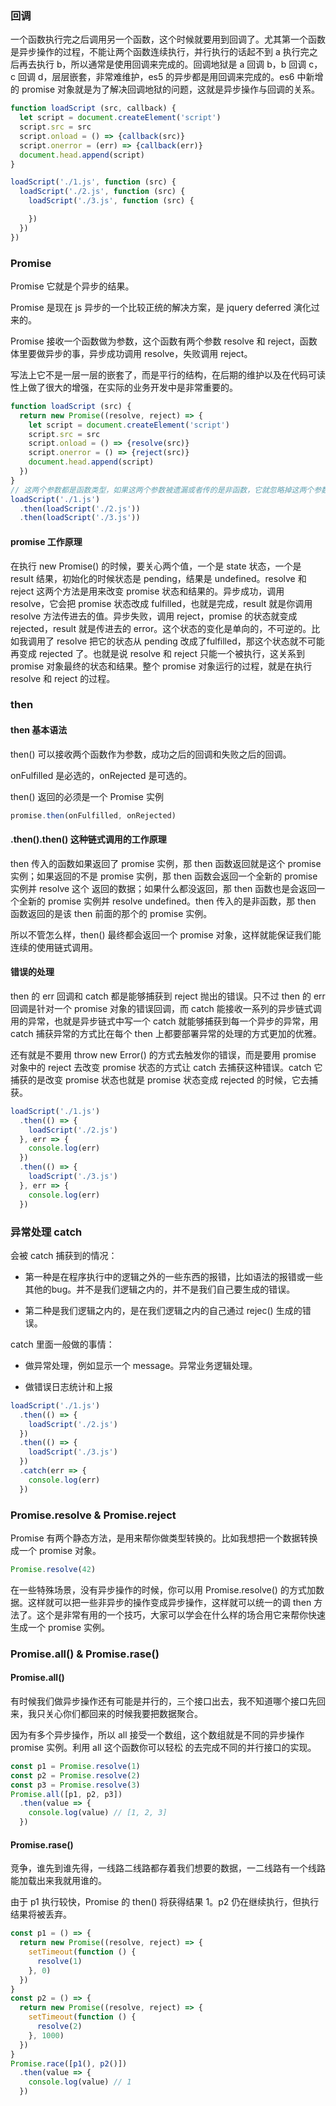 ### 回调

一个函数执行完之后调用另一个函数，这个时候就要用到回调了。尤其第一个函数是异步操作的过程，不能让两个函数连续执行，并行执行的话起不到 a 执行完之后再去执行 b，所以通常是使用回调来完成的。回调地狱是 a 回调 b，b 回调 c，c 回调 d，层层嵌套，非常难维护，es5 的异步都是用回调来完成的。es6 中新增的 promise 对象就是为了解决回调地狱的问题，这就是异步操作与回调的关系。

```js
function loadScript (src, callback) {
  let script = document.createElement('script')
  script.src = src
  script.onload = () => {callback(src)}
  script.onerror = (err) => {callback(err)}
  document.head.append(script)
}

loadScript('./1.js', function (src) {
  loadScript('./2.js', function (src) {
    loadScript('./3.js', function (src) {

    })
  })
})
```



### Promise

Promise 它就是个异步的结果。

Promise 是现在 js 异步的一个比较正统的解决方案，是 jquery deferred 演化过来的。

Promise 接收一个函数做为参数，这个函数有两个参数 resolve 和 reject，函数体里要做异步的事，异步成功调用 resolve，失败调用 reject。

写法上它不是一层一层的嵌套了，而是平行的结构，在后期的维护以及在代码可读性上做了很大的增强，在实际的业务开发中是非常重要的。

```js
function loadScript (src) {
  return new Promise((resolve, reject) => {
    let script = document.createElement('script')
    script.src = src
    script.onload = () => {resolve(src)}
    script.onerror = () => {reject(src)}
    document.head.append(script)
  })
}
// 这两个参数都是函数类型，如果这两个参数被遗漏或者传的是非函数，它就忽略掉这两个参数的内容了。既然我们这个东西被忽略掉，它为什么又执行了。是因为它去判断你这个参数的时候，这个参数的内容是要做为一个表达式的。什么叫表达式，它是表达式它就要计算表达式的值。一旦被计算，那意味着它就要被执行，它被执行，那就执行了 promise 内的这个过程。
loadScript('./1.js')
  .then(loadScript('./2.js'))
  .then(loadScript('./3.js'))
```

#### promise 工作原理

在执行 new Promise() 的时候，要关心两个值，一个是 state 状态，一个是 result 结果，初始化的时候状态是 pending，结果是 undefined。resolve 和 reject 这两个方法是用来改变 promise 状态和结果的。异步成功，调用 resolve，它会把 promise 状态改成 fulfilled，也就是完成，result 就是你调用 resolve 方法传进去的值。异步失败，调用 reject，promise 的状态就变成 rejected，result 就是传进去的 error。这个状态的变化是单向的，不可逆的。比如我调用了 resolve 把它的状态从 pending 改成了fulfilled，那这个状态就不可能再变成 rejected 了。也就是说 resolve 和 reject 只能一个被执行，这关系到 promise 对象最终的状态和结果。整个 promise 对象运行的过程，就是在执行 resolve 和 reject 的过程。



### then

#### then 基本语法

then() 可以接收两个函数作为参数，成功之后的回调和失败之后的回调。

onFulfilled 是必选的，onRejected 是可选的。

then() 返回的必须是一个 Promise 实例

```js
promise.then(onFulfilled, onRejected)
```

#### .then().then() 这种链式调用的工作原理

then 传入的函数如果返回了 promise 实例，那 then 函数返回就是这个 promise 实例；如果返回的不是 promise 实例，那 then 函数会返回一个全新的 promise 实例并 resolve 这个	返回的数据；如果什么都没返回，那 then 函数也是会返回一个全新的 promise 实例并 resolve undefined。then 传入的是非函数，那 then 函数返回的是该 then 前面的那个的 promise 实例。

所以不管怎么样，then() 最终都会返回一个 promise 对象，这样就能保证我们能连续的使用链式调用。

#### 错误的处理

then 的 err 回调和 catch 都是能够捕获到 reject 抛出的错误。只不过 then 的 err 回调是针对一个 promise 对象的错误回调，而 catch 能接收一系列的异步链式调用的异常，也就是异步链式中写一个 catch 就能够捕获到每一个异步的异常，用catch 捕获异常的方式比在每个 then 上都要部署异常的处理的方式更加的优雅。

还有就是不要用 throw new Error() 的方式去触发你的错误，而是要用 promise 对象中的 reject 去改变 promise 状态的方式让 catch 去捕获这种错误。catch 它捕获的是改变 promise 状态也就是 promise 状态变成 rejected 的时候，它去捕获。

```js
loadScript('./1.js')
  .then(() => {
    loadScript('./2.js')
  }, err => {
    console.log(err)
  })
  .then(() => {
    loadScript('./3.js')
  }, err => {
    console.log(err)
  })
```



### 异常处理 catch

会被 catch 捕获到的情况：

* 第一种是在程序执行中的逻辑之外的一些东西的报错，比如语法的报错或一些其他的bug。并不是我们逻辑之内的，并不是我们自己要生成的错误。

* 第二种是我们逻辑之内的，是在我们逻辑之内的自己通过 rejec() 生成的错误。

catch 里面一般做的事情：

* 做异常处理，例如显示一个 message。异常业务逻辑处理。

* 做错误日志统计和上报

```js
loadScript('./1.js')
  .then(() => {
    loadScript('./2.js')
  })
  .then(() => {
    loadScript('./3.js')
  })
  .catch(err => {
    console.log(err)
  })
```



### Promise.resolve & Promise.reject

Promise 有两个静态方法，是用来帮你做类型转换的。比如我想把一个数据转换成一个 promise 对象。

```js
Promise.resolve(42)
```

在一些特殊场景，没有异步操作的时候，你可以用 Promise.resolve() 的方式加数据。这样就可以把一些非异步的操作变成异步操作，这样就可以统一的调 then 方法了。这个是非常有用的一个技巧，大家可以学会在什么样的场合用它来帮你快速生成一个 promise 实例。



### Promise.all() & Promise.rase()

#### Promise.all()

有时候我们做异步操作还有可能是并行的，三个接口出去，我不知道哪个接口先回来，我只关心你们都回来的时候我要把数据聚合。

因为有多个异步操作，所以 all 接受一个数组，这个数组就是不同的异步操作 promise 实例。利用 all 这个函数你可以轻松
的去完成不同的并行接口的实现。

```js
const p1 = Promise.resolve(1)
const p2 = Promise.resolve(2)
const p3 = Promise.resolve(3)
Promise.all([p1, p2, p3])
  .then(value => {
    console.log(value) // [1, 2, 3]
  })
```

#### Promise.rase()

竞争，谁先到谁先得，一线路二线路都存着我们想要的数据，一二线路有一个线路能加载出来我就用谁的。

由于 p1 执行较快，Promise 的 then() 将获得结果 1。p2 仍在继续执行，但执行结果将被丢弃。

```js
const p1 = () => {
  return new Promise((resolve, reject) => {
    setTimeout(function () {
      resolve(1)
    }, 0)
  })
}
const p2 = () => {
  return new Promise((resolve, reject) => {
    setTimeout(function () {
      resolve(2)
    }, 1000)
  })
}
Promise.race([p1(), p2()])
  .then(value => {
    console.log(value) // 1
  })
```